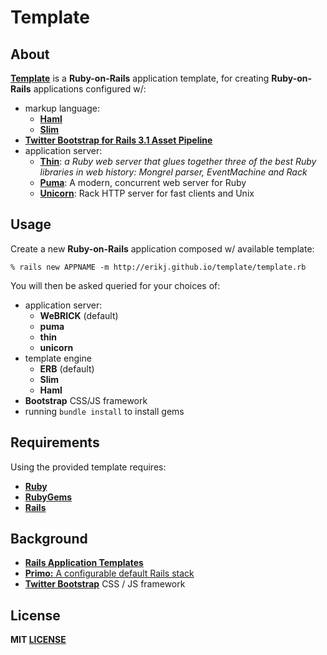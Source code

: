 # Template

## About

**[Template](https://github.com/erikj/template)** is a **Ruby-on-Rails** application template, for creating **Ruby-on-Rails** applications configured w/:

- markup language:
  - [**Haml**](http://haml.info/)
  - [**Slim**](http://slim-lang.com/)
- [**Twitter Bootstrap for Rails 3.1 Asset Pipeline**](https://github.com/seyhunak/twitter-bootstrap-rails)
- application server:
  - [**Thin**](http://code.macournoyer.com/thin/): *a Ruby web server that glues together three of the best Ruby libraries in web history: Mongrel parser, EventMachine and Rack*
  - [**Puma**](http://puma.io/):  A modern, concurrent web server for Ruby
  - [**Unicorn**](http://unicorn.bogomips.org/): Rack HTTP server for fast clients and Unix

## Usage

Create a new **Ruby-on-Rails** application composed w/ available template:

    % rails new APPNAME -m http://erikj.github.io/template/template.rb

You will then be asked queried for your choices of:

- application server:
  - **WeBRICK** (default)
  - **puma**
  - **thin**
  - **unicorn**
- template engine
  - **ERB** (default)
  - **Slim**
  - **Haml**
- **Bootstrap** CSS/JS framework
- running `bundle install` to install gems

## Requirements

Using the provided template requires:

- [**Ruby**](http://ruby-lang.org)
- [**RubyGems**](http://rubygems.org)
- [**Rails**](http://rubyonrails.org)

## Background

- [**Rails Application Templates**](http://guides.rubyonrails.org/rails_application_templates.html)
- [**Primo:** A configurable default Rails stack](https://github.com/cbetta/primo)
- [**Twitter Bootstrap**](http://twitter.github.com/bootstrap/)  CSS / JS framework

## License

**MIT [LICENSE](https://github.com/erikj/template/blob/gh-pages/LICENSE)**